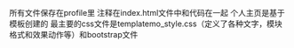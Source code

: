 所有文件保存在profile里
注释在index.html文件中和代码在一起
个人主页是基于模板创建的
最主要的css文件是templatemo_style.css（定义了各种文字，模块格式和效果动作等）和bootstrap文件

